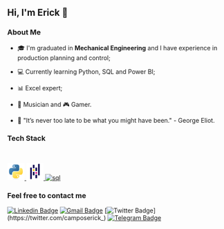 ## Hi, I'm Erick 👋


### About Me

- 🎓 I'm graduated in **Mechanical Engineering** and I have experience in production planning and control;

- :computer: Currently learning Python, SQL and Power BI;

- :bar_chart: Excel expert;

- 🎸 Musician and 🎮 Gamer.

-  🦾 "It’s never too late to be what you might have been." - George Eliot.


### Tech Stack
<div style="display: inline_block"><br>
<p align="left"> 
  <a href="https://www.python.org" target="_blank" rel="noreferrer"> 
    <img src="https://raw.githubusercontent.com/devicons/devicon/master/icons/python/python-original.svg" alt="python" width="40" height="40"/> 
  </a> 
  <a href="https://pandas.pydata.org/" target="_blank" rel="noreferrer"> 
    <img src="https://raw.githubusercontent.com/devicons/devicon/2ae2a900d2f041da66e950e4d48052658d850630/icons/pandas/pandas-original.svg" alt="pandas" width="40" height="40"/> 
  </a> 
    <a href="https://pandas.pydata.org/" target="_blank" rel="noreferrer"> 
    <img src="https://www.svgrepo.com/show/331760/sql-database-generic.svg" alt="sql" width="40" height="40"/> 
  </a> 
</p>
</div>


### Feel free to contact me

[![Linkedin Badge](https://img.shields.io/badge/-Erick%20Campos-078f2b?style=flat-square&logo=Linkedin&logoColor=white&link=https://www.linkedin.com/in/camposerick/)](https://www.linkedin.com/in/camposerick/) 
[![Gmail Badge](https://img.shields.io/badge/-erick.acampos@yahoo.com.br-078f2b?style=flat-square&logo=Gmail&logoColor=white&link=mailto:erick.acampos@yahoo.com.br)](mailto:erick.acampos@yahoo.com.br)
[![Twitter Badge](https://img.shields.io/badge/-@camposerick_-078f2b?style=flat-square&labelColor=078f2b&logo=twitter&logoColor=white&link=https://twitter.com/camposerick_)](https://twitter.com/camposerick_) 
[![Telegram Badge](https://img.shields.io/badge/-camposerick-078f2b?style=flat-square&labelColor=078f2b&logo=telegram&logoColor=white&link=https://t.me/camposerick)](https://t.me/camposerick) 

<!--
<img align="center" alt="PedroTaveira10-React" height="30" width="40" src="https://raw.githubusercontent.com/devicons/devicon/master/icons/react/react-original.svg">
-->


<!--
**camposerick/camposerick** is a ✨ _special_ ✨ repository because its `README.md` (this file) appears on your GitHub profile.

Here are some ideas to get you started:

- 🔭 I’m currently working on ...
- 🌱 I’m currently learning ...
- 👯 I’m looking to collaborate on ...
- 🤔 I’m looking for help with ...
- 💬 Ask me about ...
- 📫 How to reach me: ...
- 😄 Pronouns: ...
- ⚡ Fun fact: ...
-->
